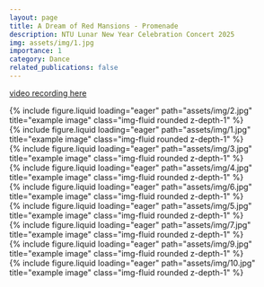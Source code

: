 ```yaml
---
layout: page
title: A Dream of Red Mansions - Promenade
description: NTU Lunar New Year Celebration Concert 2025
img: assets/img/1.jpg
importance: 1
category: Dance
related_publications: false
---
```

[video recording here](https://www.bilibili.com/video/BV14fApekEyp/?share_source=copy_web&vd_source=408d78eb4d506e6523360fe1084df2a1)


<div class="row">
    <div class="col-sm mt-3 mt-md-0">
        {% include figure.liquid loading="eager" path="assets/img/2.jpg" title="example image" class="img-fluid rounded z-depth-1" %}
    </div>
</div>
<div class="row">
    <div class="col-sm mt-3 mt-md-0">
        {% include figure.liquid loading="eager" path="assets/img/1.jpg" title="example image" class="img-fluid rounded z-depth-1" %}
    </div>
</div>
<div class="caption">

<div class="row">
    <div class="col-sm mt-3 mt-md-0">
        {% include figure.liquid loading="eager" path="assets/img/3.jpg" title="example image" class="img-fluid rounded z-depth-1" %}
    </div>
    <div class="col-sm mt-3 mt-md-0">
        {% include figure.liquid loading="eager" path="assets/img/4.jpg" title="example image" class="img-fluid rounded z-depth-1" %}
    </div>
</div>
<div class="caption">

</div>
<div class="row">
    <div class="col-sm mt-3 mt-md-0">
        {% include figure.liquid loading="eager" path="assets/img/6.jpg" title="example image" class="img-fluid rounded z-depth-1" %}
    </div>
</div>
<div class="caption">

<div class="row">
    <div class="col-sm mt-3 mt-md-0">
        {% include figure.liquid loading="eager" path="assets/img/5.jpg" title="example image" class="img-fluid rounded z-depth-1" %}
    </div>
    <div class="col-sm mt-3 mt-md-0">
        {% include figure.liquid loading="eager" path="assets/img/7.jpg" title="example image" class="img-fluid rounded z-depth-1" %}
    </div>
</div>
<div class="caption">

<div class="row">
    <div class="col-sm mt-3 mt-md-0">
        {% include figure.liquid loading="eager" path="assets/img/9.jpg" title="example image" class="img-fluid rounded z-depth-1" %}
    </div>
    <div class="col-sm mt-3 mt-md-0">
        {% include figure.liquid loading="eager" path="assets/img/10.jpg" title="example image" class="img-fluid rounded z-depth-1" %}
    </div>
</div>
<div class="caption">

